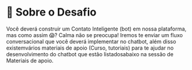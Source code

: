 

# 💬 Sobre o Desafio

Você deverá construir um Contato Inteligente (bot) em nossa plataforma, mas como assim 😱?
Calma não se preocupa!
Iremos te enviar um fluxo conversacional que você deverá implementar no chatbot, além disso existemvários materiais de apoio (Curso, tutoriais) para te ajudar no desenvolvimento do chatbot que estão listadosabaixo na sessão de Materiais de apoio.
